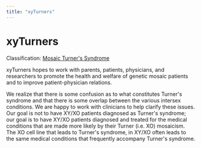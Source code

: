 ```yaml
---
title: "xyTurners"
---
```


xyTurners
=========

Classification: [Mosaic Turner's Syndrome][1]

xyTurners hopes to work with parents, patients, physicians, and researchers to promote the health and welfare of genetic mosaic patients and to improve patient-physician relations.

We realize that there is some confusion as to what constitutes Turner's syndrome and that there is some overlap between the various intersex conditions. We are happy to work with clinicians to help clarify these issues. Our goal is not to have XY/XO patients diagnosed as Turner's syndrome; our goal is to have XY/XO patients diagnosed and treated for the medical conditions that are made more likely by their Turner (i.e. XO) mosaicism. The XO cell line that leads to Turner's syndrome, in XY/XO often leads to the same medical conditions that frequently accompany Turner's syndrome.


[1]: /taxonomy/term/13



